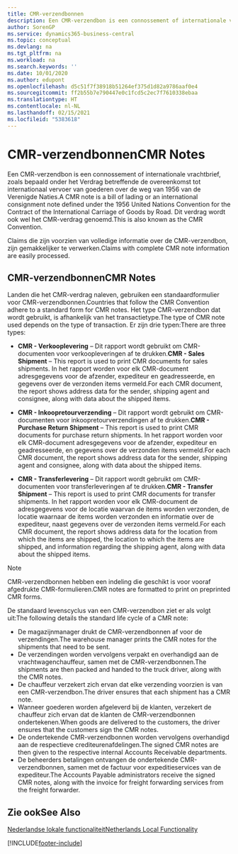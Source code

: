 ```yaml
---
title: CMR-verzendbonnen
description: Een CMR-verzendbon is een connossement of internationale vrachtbrief, zoals bepaald onder het Verdrag betreffende de overeenkomst tot internationaal vervoer van goederen over de weg van 1956 van de Verenigde Naties. Dit verdrag wordt ook wel het CMR-verdrag genoemd.
author: SorenGP
ms.service: dynamics365-business-central
ms.topic: conceptual
ms.devlang: na
ms.tgt_pltfrm: na
ms.workload: na
ms.search.keywords: ''
ms.date: 10/01/2020
ms.author: edupont
ms.openlocfilehash: d5c51f7f38918b51264ef375d1d82a9786aaf0e4
ms.sourcegitcommit: ff2b55b7e790447e0c1fcd5c2ec7f7610338ebaa
ms.translationtype: HT
ms.contentlocale: nl-NL
ms.lasthandoff: 02/15/2021
ms.locfileid: "5383618"
---
```

# <a name="cmr-notes"></a><span data-ttu-id="ab5a1-104">CMR-verzendbonnen</span><span class="sxs-lookup"><span data-stu-id="ab5a1-104">CMR Notes</span></span>
<span data-ttu-id="ab5a1-105">Een CMR-verzendbon is een connossement of internationale vrachtbrief, zoals bepaald onder het Verdrag betreffende de overeenkomst tot internationaal vervoer van goederen over de weg van 1956 van de Verenigde Naties.</span><span class="sxs-lookup"><span data-stu-id="ab5a1-105">A CMR note is a bill of lading or an international consignment note defined under the 1956 United Nations Convention for the Contract of the International Carriage of Goods by Road.</span></span> <span data-ttu-id="ab5a1-106">Dit verdrag wordt ook wel het CMR-verdrag genoemd.</span><span class="sxs-lookup"><span data-stu-id="ab5a1-106">This is also known as the CMR Convention.</span></span>  

 <span data-ttu-id="ab5a1-107">Claims die zijn voorzien van volledige informatie over de CMR-verzendbon, zijn gemakkelijker te verwerken.</span><span class="sxs-lookup"><span data-stu-id="ab5a1-107">Claims with complete CMR note information are easily processed.</span></span>  

## <a name="cmr-notes"></a><span data-ttu-id="ab5a1-108">CMR-verzendbonnen</span><span class="sxs-lookup"><span data-stu-id="ab5a1-108">CMR Notes</span></span>  
<span data-ttu-id="ab5a1-109">Landen die het CMR-verdrag naleven, gebruiken een standaardformulier voor CMR-verzendbonnen.</span><span class="sxs-lookup"><span data-stu-id="ab5a1-109">Countries that follow the CMR Convention adhere to a standard form for CMR notes.</span></span> <span data-ttu-id="ab5a1-110">Het type CMR-verzendbon dat wordt gebruikt, is afhankelijk van het transactietype.</span><span class="sxs-lookup"><span data-stu-id="ab5a1-110">The type of CMR note used depends on the type of transaction.</span></span> <span data-ttu-id="ab5a1-111">Er zijn drie typen:</span><span class="sxs-lookup"><span data-stu-id="ab5a1-111">There are three types:</span></span>  

- <span data-ttu-id="ab5a1-112">**CMR - Verkooplevering** – Dit rapport wordt gebruikt om CMR-documenten voor verkoopleveringen af te drukken.</span><span class="sxs-lookup"><span data-stu-id="ab5a1-112">**CMR - Sales Shipment** – This report is used to print CMR documents for sales shipments.</span></span> <span data-ttu-id="ab5a1-113">In het rapport worden voor elk CMR-document adresgegevens voor de afzender, expediteur en geadresseerde, en gegevens over de verzonden items vermeld.</span><span class="sxs-lookup"><span data-stu-id="ab5a1-113">For each CMR document, the report shows address data for the sender, shipping agent and consignee, along with data about the shipped items.</span></span>

- <span data-ttu-id="ab5a1-114">**CMR - Inkoopretourverzending** – Dit rapport wordt gebruikt om CMR-documenten voor inkoopretourverzendingen af te drukken.</span><span class="sxs-lookup"><span data-stu-id="ab5a1-114">**CMR - Purchase Return Shipment** – This report is used to print CMR documents for purchase return shipments.</span></span> <span data-ttu-id="ab5a1-115">In het rapport worden voor elk CMR-document adresgegevens voor de afzender, expediteur en geadresseerde, en gegevens over de verzonden items vermeld.</span><span class="sxs-lookup"><span data-stu-id="ab5a1-115">For each CMR document, the report shows address data for the sender, shipping agent and consignee, along with data about the shipped items.</span></span>       

- <span data-ttu-id="ab5a1-116">**CMR - Transferlevering** – Dit rapport wordt gebruikt om CMR-documenten voor transferleveringen af te drukken.</span><span class="sxs-lookup"><span data-stu-id="ab5a1-116">**CMR - Transfer Shipment** – This report is used to print CMR documents for transfer shipments.</span></span> <span data-ttu-id="ab5a1-117">In het rapport worden voor elk CMR-document de adresgegevens voor de locatie waarvan de items worden verzonden, de locatie waarnaar de items worden verzonden en informatie over de expediteur, naast gegevens over de verzonden items vermeld.</span><span class="sxs-lookup"><span data-stu-id="ab5a1-117">For each CMR document, the report shows address data for the location from which the items are shipped, the location to which the items are shipped, and information regarding the shipping agent, along with data about the shipped items.</span></span>

> [!NOTE]  
>  <span data-ttu-id="ab5a1-118">CMR-verzendbonnen hebben een indeling die geschikt is voor vooraf afgedrukte CMR-formulieren.</span><span class="sxs-lookup"><span data-stu-id="ab5a1-118">CMR notes are formatted to print on preprinted CMR forms.</span></span>  

<span data-ttu-id="ab5a1-119">De standaard levenscyclus van een CMR-verzendbon ziet er als volgt uit:</span><span class="sxs-lookup"><span data-stu-id="ab5a1-119">The following details the standard life cycle of a CMR note:</span></span>  

- <span data-ttu-id="ab5a1-120">De magazijnmanager drukt de CMR-verzendbonnen af voor de verzendingen.</span><span class="sxs-lookup"><span data-stu-id="ab5a1-120">The warehouse manager prints the CMR notes for the shipments that need to be sent.</span></span>  
- <span data-ttu-id="ab5a1-121">De verzendingen worden vervolgens verpakt en overhandigd aan de vrachtwagenchauffeur, samen met de CMR-verzendbonnen.</span><span class="sxs-lookup"><span data-stu-id="ab5a1-121">The shipments are then packed and handed to the truck driver, along with the CMR notes.</span></span>  
- <span data-ttu-id="ab5a1-122">De chauffeur verzekert zich ervan dat elke verzending voorzien is van een CMR-verzendbon.</span><span class="sxs-lookup"><span data-stu-id="ab5a1-122">The driver ensures that each shipment has a CMR note.</span></span>  
- <span data-ttu-id="ab5a1-123">Wanneer goederen worden afgeleverd bij de klanten, verzekert de chauffeur zich ervan dat de klanten de CMR-verzendbonnen ondertekenen.</span><span class="sxs-lookup"><span data-stu-id="ab5a1-123">When goods are delivered to the customers, the driver ensures that the customers sign the CMR notes.</span></span>  
- <span data-ttu-id="ab5a1-124">De ondertekende CMR-verzendbonnen worden vervolgens overhandigd aan de respectieve crediteurenafdelingen.</span><span class="sxs-lookup"><span data-stu-id="ab5a1-124">The signed CMR notes are then given to the respective internal Accounts Receivable departments.</span></span>  
- <span data-ttu-id="ab5a1-125">De beheerders betalingen ontvangen de ondertekende CMR-verzendbonnen, samen met de factuur voor expeditieservices van de expediteur.</span><span class="sxs-lookup"><span data-stu-id="ab5a1-125">The Accounts Payable administrators receive the signed CMR notes, along with the invoice for freight forwarding services from the freight forwarder.</span></span>  

## <a name="see-also"></a><span data-ttu-id="ab5a1-126">Zie ook</span><span class="sxs-lookup"><span data-stu-id="ab5a1-126">See Also</span></span>  
 [<span data-ttu-id="ab5a1-127">Nederlandse lokale functionaliteit</span><span class="sxs-lookup"><span data-stu-id="ab5a1-127">Netherlands Local Functionality</span></span>](netherlands-local-functionality.md)


[!INCLUDE[footer-include](../../includes/footer-banner.md)]